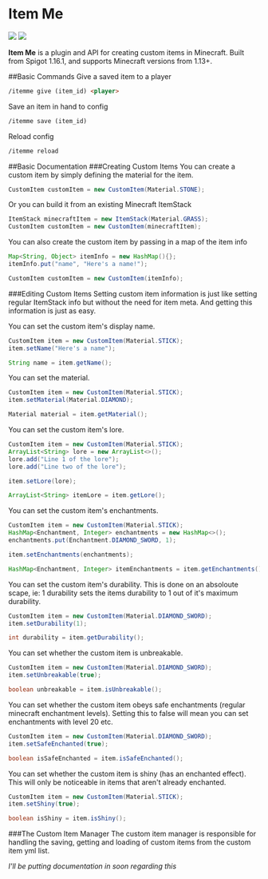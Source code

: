 # Item Me
<img src="https://img.shields.io/badge/Minecraft-1.13%20%2B-green"> <img src="https://img.shields.io/badge/Spigot-1.16.1-orange">

**Item Me** is a plugin and API for creating custom items in Minecraft. Built from Spigot 1.16.1, and supports Minecraft versions from 1.13+.

##Basic Commands
Give a saved item to a player
```markdown
/itemme give (item_id) <player>
```
Save an item in hand to config
```markdown
/itemme save (item_id)
```
Reload config
```markdown
/itemme reload
```
##Basic Documentation
###Creating Custom Items
You can create a custom item by simply defining the material for the item.
```java
CustomItem customItem = new CustomItem(Material.STONE);
```
Or you can build it from an existing Minecraft ItemStack
```java
ItemStack minecraftItem = new ItemStack(Material.GRASS);
CustomItem customItem = new CustomItem(minecraftItem);
```
You can also create the custom item by passing in a map of the item info
```java
Map<String, Object> itemInfo = new HashMap(){};
itemInfo.put("name", "Here's a name!");

CustomItem customItem = new CustomItem(itemInfo);
```
###Editing Custom Items
Setting custom item information is just like setting regular ItemStack info but without the need for item meta. And getting this information is just as easy.

You can set the custom item's display name.
```java
CustomItem item = new CustomItem(Material.STICK);
item.setName("Here's a name");

String name = item.getName();
```
You can set the material.
```java
CustomItem item = new CustomItem(Material.STICK);
item.setMaterial(Material.DIAMOND);

Material material = item.getMaterial();
```
You can set the custom item's lore.
```java
CustomItem item = new CustomItem(Material.STICK);
ArrayList<String> lore = new ArrayList<>();
lore.add("Line 1 of the lore");
lore.add("Line two of the lore");

item.setLore(lore);

ArrayList<String> itemLore = item.getLore();
```
You can set the custom item's enchantments.
```java
CustomItem item = new CustomItem(Material.STICK);
HashMap<Enchantment, Integer> enchantments = new HashMap<>();
enchantments.put(Enchantment.DIAMOND_SWORD, 1);

item.setEnchantments(enchantments);

HashMap<Enchantment, Integer> itemEnchantments = item.getEnchantments();
```
You can set the custom item's durability. This is done on an absoloute scape, ie: 1 durability sets the items durability to 1 out of it's maximum durability.
```java
CustomItem item = new CustomItem(Material.DIAMOND_SWORD);
item.setDurability(1);

int durability = item.getDurability();
```
You can set whether the custom item is unbreakable.
```java
CustomItem item = new CustomItem(Material.DIAMOND_SWORD);
item.setUnbreakable(true);

boolean unbreakable = item.isUnbreakable();
```
You can set whether the custom item obeys safe enchantments (regular minecraft enchantment levels). Setting this to false will mean you can set enchantments with level 20 etc.
```java
CustomItem item = new CustomItem(Material.DIAMOND_SWORD);
item.setSafeEnchanted(true);

boolean isSafeEnchanted = item.isSafeEnchanted();
```
You can set whether the custom item is shiny (has an enchanted effect). This will only be noticeable in items that aren't already enchanted.
```java
CustomItem item = new CustomItem(Material.STICK);
item.setShiny(true);

boolean isShiny = item.isShiny();
```
###The Custom Item Manager
The custom item manager is responsible for handling the saving, getting and loading of custom items from the custom item yml list.

*I'll be putting documentation in soon regarding this*
